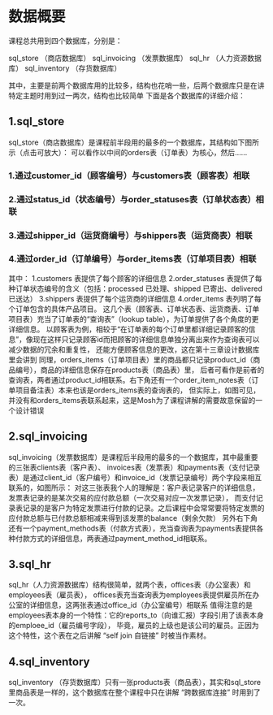 # 数据概要

  课程总共用到四个数据库，分别是：

sql_store （商店数据库）
sql_invoicing （发票数据库）
sql_hr （人力资源数据库）
sql_inventory （存货数据库）

  其中，主要是前两个数据库用的比较多，结构也花哨一些，后两个数据库只是在讲特定主题时用到过一两次，结构也比较简单
下面是各个数据库的详细介绍：

## 1.sql_store

  sql_store（商店数据库）是课程前半段用的最多的一个数据库，其结构如下图所示（点击可放大）：
可以看作以中间的orders表（订单表）为核心，然后……

### 1.通过customer_id（顾客编号）与customers表（顾客表）相联
### 2.通过status_id（状态编号）与order_statuses表（订单状态表）相联
### 3.通过shipper_id（运货商编号）与shippers表（运货商表）相联
### 4.通过order_id（订单编号）与order_items表（订单项目表）相联

  其中：
1.customers 表提供了每个顾客的详细信息
2.order_statuses 表提供了每种订单状态编号的含义（包括：processed 已处理、shipped 已寄出、delivered 已送达）
3.shippers 表提供了每个运货商的详细信息
4.order_items 表列明了每个订单包含的具体产品项目。
这几个表（顾客表、订单状态表、运货商表、订单项目表）充当了订单表的“查询表”（lookup table），为订单提供了各个角度的更详细信息。
以顾客表为例，相较于“在订单表的每个订单里都详细记录顾客的信息”，像现在这样只记录顾客id而把顾客的详细信息单独分离出来作为查询表可以减少数据的冗余和重复性，
还能方便顾客信息的更改，这在第十三章设计数据库里会讲到
同理，orders_items（订单项目表）里的商品都只记录product_id（商品编号），商品的详细信息保存在products表（商品表）里，
后者可看作是前者的查询表，两者通过product_id相联系。右下角还有一个order_item_notes表（订单项目备注表）本来也该是orders_items表的查询表的，
但实际上，如图可见，并没有和orders_items表联系起来，这是Mosh为了课程讲解的需要故意保留的一个设计错误

## 2.sql_invoicing

  sql_invoicing（发票数据库）是课程后半段用的最多的一个数据库，其中最重要的三张表clients表（客户表）、
invoices表（发票表）和payments表（支付记录表）是通过client_id（客户编号）和invoice_id（发票记录编号）两个字段来相互联系的，如图所示：
对这三张表我个人的理解是：客户表记录客户的详细信息，发票表记录的是某次交易的应付款总额（一次交易对应一次发票记录），
而支付记录表记录的是客户为特定发票进行付款的记录。之后课程中会常常要将特定发票的应付款总额与已付款总额相减来得到该发票的balance（剩余欠款）
另外右下角还有一个payment_methods表（付款方式表），充当查询表为payments表提供各种付款方式的详细信息，两表通过payment_method_id相联系。

## 3.sql_hr

  sql_hr（人力资源数据库）结构很简单，就两个表，offices表（办公室表）和employees表（雇员表），
offices表充当查询表为employees表提供雇员所在办公室的详细信息，这两张表通过office_id（办公室编号）相联系
值得注意的是employees表本身的一个特性：它的reports_to（向谁汇报）字段引用了该表本身的emploee_id（雇员编号字段），
毕竟，雇员的上级也是该公司的雇员。正因为这个特性，这个表在之后讲解 “self join 自链接” 时被当作素材。

## 4.sql_inventory

  sql_inventory （存货数据库）只有一张products表（商品表），其实和sql_store里商品表是一样的，这个数据库在整个课程中只在讲解 “跨数据库连接” 时用到了一次。

